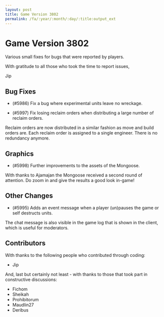 ```yaml
---
layout: post
title: Game Version 3802
permalink: /fa/:year/:month/:day/:title:output_ext
---
```


# Game Version 3802

Various small fixes for bugs that were reported by players.

With gratitude to all those who took the time to report issues,

Jip

## Bug Fixes

- (#5986) Fix a bug where experimental units leave no wreckage.

- (#5997) Fix losing reclaim orders when distributing a large number of reclaim orders.

Reclaim orders are now distributed in a similar fashion as move and build orders are. Each reclaim order is assigned to a single engineer. There is no redundancy anymore.

## Graphics

- (#5998) Further improvements to the assets of the Mongoose.

With thanks to Ajamajan the Mongoose received a second round of attention. Do zoom in and give the results a good look in-game!

## Other Changes

- (#5995) Adds an event message when a player (un)pauses the game or self destructs units.

The chat message is also visible in the game log that is shown in the client, which is useful for moderators.

## Contributors

With thanks to the following people who contributed through coding:

- Jip

And, last but certainly not least - with thanks to those that took part in constructive discussions:

- Fichom
- Sheikah
- Prohibitorum
- Maudlin27
- Deribus
